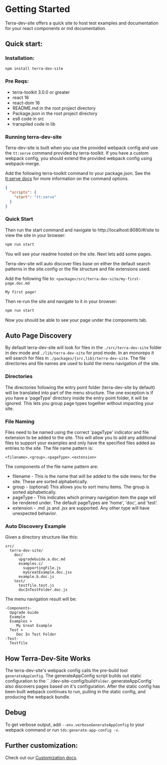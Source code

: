 # Getting Started

Terra-dev-site offers a quick site to host test examples and documentation for your react components or md documentation.

## Quick start:

### Installation:
``` bash
npm install terra-dev-site
```

### Pre Reqs:
* terra-toolkit 3.0.0 or greater
* react 16
* react-dom 16
* README.md in the root project directory
* Package.json in the root project directory
* es6 code in src
* transpiled code in lib

### Running terra-dev-site
Terra-dev-site is built when you use the provided webpack config and use the `tt:serve` command provided by terra-toolkit. If you have a custom webpack config, you should extend the provided webpack config using webpack-merge.

Add the following terra-toolkit command to your package.json. See the [tt:serve docs](https://github.com/cerner/terra-toolkit/tree/master/scripts/serve#cli) for more information on the command options.

```json
{
  "scripts": {
    "start": "tt:serve"
  }
}
```

### Quick Start

Then run the start command and navigate to http://localhost:8080/#/site to view the site in your browser:

```bash
npm run start
```

You will see your readme hosted on the site. Next lets add some pages.

Terra-dev-site will auto discover files base on either the default search patterns in the site.config or the file structure and file extensions used.

Add the following file to: `<package>/src/terra-dev-site/my-first-page.doc.md`

```
My first page!
```

Then re-run the site and navigate to it in your browser:
```bash
npm run start
```
Now you should be able to see your page under the components tab.

## Auto Page Discovery

By default terra-dev-site will look for files in the `./src/terra-dev-site` folder in dev mode and `./lib/terra-dev-site` for prod mode. In an monorepo it will search for files in `./packages/{src,lib}/terra-dev-site`. The file directories and file names are used to build the menu navigation of the site.

### Directories
The directories following the entry point folder (terra-dev-site by default) will be translated into part of the menu structure. The one exception is if you have a 'pageType' directory inside the entry point folder, it will be ignored. This lets you group page types together without impacting your site.

### File Naming
Files need to be named using the correct 'pageType' indicator and file extension to be added to the site. This will allow you to add any additional files to support your examples and only have the specified files added as entries to the site. The file name pattern is:

```
<filename>.<group>.<pageType>.<extension>
```

The components of the file name pattern are:
* filename - This is the name that will be added to the side menu for the site. These are sorted alphabetically.
* group - (optional) This allows you to sort menu items. The group is sorted alphabetically.
* pageType - This indicates which primary navigation item the page will be rendered under. The default pageTypes are 'home', 'doc', and 'test'.
* extension - .md .js and .jsx are supported. Any other type will have unexpected behavior.


### Auto Discovery Example
Given a directory structure like this:
```
src/
  terra-dev-site/
    doc/
      upgradeGuide.a.doc.md
      examples.c/
        supportingFile.js
        myGreatExample.doc.jsx
      example.b.doc.js
    test/
      testfile.test.js
      docInTestFolder.doc.js
```
The menu navigation result will be:
```
-Components-
  Upgrade Guide
  Example
  Examples >
     My Great Example
  Test >
     Doc In Test Folder
-Test-
  Testfile
```

## How Terra-Dev-Site Works

The terra-dev-site's webpack config calls the pre-build tool `generateAppConfig`. The generateAppConfig script builds out static configuration to the ``./dev-site-config/build` folder. `generateAppConfig` also discovers pages based on it's configuration. After the static config has been built webpack continues to run, pulling in the static config, and producing the webpack bundle.

## Debug
To get verbose output, add `--env.verboseGenerateAppConfig` to your webpack command or run `tds:generate-app-config -v`.

## Further customization:

Check out our [Customization docs](http://engineering.cerner.com/terra-dev-site/#/getting-started/terra-dev-site/configuration/site-config).
